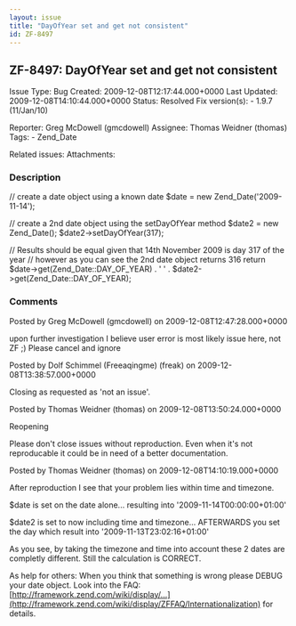 ```yaml
---
layout: issue
title: "DayOfYear set and get not consistent"
id: ZF-8497
---
```


ZF-8497: DayOfYear set and get not consistent
---------------------------------------------

 Issue Type: Bug Created: 2009-12-08T12:17:44.000+0000 Last Updated: 2009-12-08T14:10:44.000+0000 Status: Resolved Fix version(s): - 1.9.7 (11/Jan/10)
 
 Reporter:  Greg McDowell (gmcdowell)  Assignee:  Thomas Weidner (thomas)  Tags: - Zend\_Date
 
 Related issues: 
 Attachments: 
### Description

// create a date object using a known date $date = new Zend\_Date('2009-11-14');

// create a 2nd date object using the setDayOfYear method $date2 = new Zend\_Date(); $date2->setDayOfYear(317);

// Results should be equal given that 14th November 2009 is day 317 of the year // however as you can see the 2nd date object returns 316 return $date->get(Zend\_Date::DAY\_OF\_YEAR) . ' ' . $date2->get(Zend\_Date::DAY\_OF\_YEAR);

 

 

### Comments

Posted by Greg McDowell (gmcdowell) on 2009-12-08T12:47:28.000+0000

upon further investigation I believe user error is most likely issue here, not ZF ;) Please cancel and ignore

 

 

Posted by Dolf Schimmel (Freeaqingme) (freak) on 2009-12-08T13:38:57.000+0000

Closing as requested as 'not an issue'.

 

 

Posted by Thomas Weidner (thomas) on 2009-12-08T13:50:24.000+0000

Reopening

Please don't close issues without reproduction. Even when it's not reproducable it could be in need of a better documentation.

 

 

Posted by Thomas Weidner (thomas) on 2009-12-08T14:10:19.000+0000

After reproduction I see that your problem lies within time and timezone.

$date is set on the date alone... resulting into '2009-11-14T00:00:00+01:00'

$date2 is set to now including time and timezone... AFTERWARDS you set the day which result into '2009-11-13T23:02:16+01:00'

As you see, by taking the timezone and time into account these 2 dates are completly different. Still the calculation is CORRECT.

As help for others: When you think that something is wrong please DEBUG your date object. Look into the FAQ: [http://framework.zend.com/wiki/display/…](http://framework.zend.com/wiki/display/ZFFAQ/Internationalization) for details.

 

 